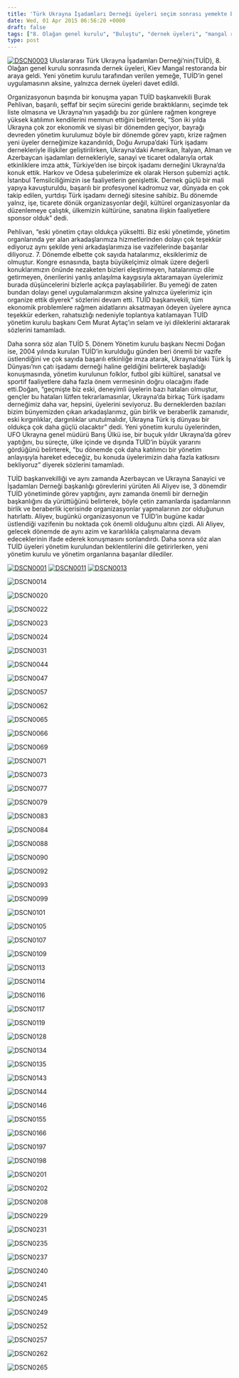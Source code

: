 ```yaml
---
title: 'Türk Ukrayna İşadamları Derneği üyeleri seçim sonrası yemekte buluştu'
date: Wed, 01 Apr 2015 06:56:20 +0000
draft: false
tags: ["8. Olağan genel kurulu", "Buluştu", "dernek üyeleri", "mangal restoran", "secim", "sonrası", "TUİD (Türk Ukrayna İşadamları Derneği)", "Türk Ukrayna İşadamları Derneği", "üyeleri", "yemekte"]
type: post
---
```


[![DSCN0003](https://burakpehlivan.org/wp-content/uploads/2015/04/DSCN0003.jpg)](https://burakpehlivan.org/wp-content/uploads/2015/04/DSCN0003.jpg)
Uluslararası Türk Ukrayna İşadamları Derneği’nin(TUİD), 8. Olağan genel kurulu sonrasında dernek üyeleri, Kiev Mangal restoranda bir araya geldi. Yeni yönetim kurulu tarafından verilen yemeğe, TUİD’in genel uygulamasının aksine, yalnızca dernek üyeleri davet edildi.

Organizasyonun başında bir konuşma yapan TUİD başkanvekili Burak Pehlivan, başarılı, şeffaf bir seçim sürecini geride bıraktıklarını, seçimde tek liste olmasına ve Ukrayna’nın yaşadığı bu zor günlere rağmen kongreye yüksek katılımın kendilerini memnun ettiğini belirterek, “Son iki yılda Ukrayna çok zor ekonomik ve siyasi bir dönemden geçiyor, bayrağı devreden yönetim kurulumuz böyle bir dönemde görev yaptı, krize rağmen yeni üyeler derneğimize kazandırıldı, Doğu Avrupa’daki Türk işadamı dernekleriyle ilişkiler geliştirilirken, Ukrayna’daki Amerikan, İtalyan, Alman ve Azerbaycan işadamları dernekleriyle, sanayi ve ticaret odalarıyla ortak etkinliklere imza attık, Türkiye’den ise birçok işadamı derneğini Ukrayna’da konuk ettik. Harkov ve Odesa şubelerimize ek olarak Herson şubemizi açtık. İstanbul Temsilciliğimizin ise faaliyetlerin genişlettik. Dernek güçlü bir mali yapıya kavuşturuldu, başarılı bir profesyonel kadromuz var, dünyada en çok takip edilen, yurtdışı Türk işadamı derneği sitesine sahibiz. Bu dönemde yalnız, işe, ticarete dönük organizasyonlar değil, kültürel organizasyonlar da düzenlemeye çalıştık, ülkemizin kültürüne, sanatına ilişkin faaliyetlere sponsor olduk” dedi.

Pehlivan, “eski yönetim çıtayı oldukça yükseltti. Biz eski yönetimde, yönetim organlarında yer alan arkadaşlarımıza hizmetlerinden dolayı çok teşekkür ediyoruz aynı şekilde yeni arkadaşlarımıza ise vazifelerinde başarılar diliyoruz. 7. Dönemde elbette çok sayıda hatalarımız, eksiklerimiz de olmuştur. Kongre esnasında, başta büyükelçimiz olmak üzere değerli konuklarımızın önünde nezaketen bizleri eleştirmeyen, hatalarımızı dile getirmeyen, önerilerini yanlış anlaşılma kaygısıyla aktaramayan üyelerimiz burada düşüncelerini bizlerle açıkça paylaşabilirler. Bu yemeği de zaten bundan dolayı genel uygulamalarımızın aksine yalnızca üyelerimiz için organize ettik diyerek” sözlerini devam etti. TUİD başkanvekili, tüm ekonomik problemlere rağmen aidatlarını aksatmayan ödeyen üyelere ayrıca teşekkür ederken, rahatsızlığı nedeniyle toplantıya katılamayan TUİD yönetim kurulu başkanı Cem Murat Aytaç’ın selam ve iyi dileklerini aktararak sözlerini tamamladı.

Daha sonra söz alan TUİD 5. Dönem Yönetim kurulu başkanı Necmi Doğan ise, 2004 yılında kurulan TUİD’in kurulduğu günden beri önemli bir vazife üstlendiğini ve çok sayıda başarılı etkinliğe imza atarak, Ukrayna’daki Türk İş Dünyası’nın çatı işadamı derneği haline geldiğini belirterek başladığı konuşmasında, yönetim kurulunun folklor, futbol gibi kültürel, sanatsal ve sportif faaliyetlere daha fazla önem vermesinin doğru olacağını ifade etti.Doğan, “geçmişte biz eski, deneyimli üyelerin bazı hataları olmuştur, gençler bu hataları lütfen tekrarlamasınlar, Ukrayna’da birkaç Türk işadamı derneğimiz daha var, hepsini, üyelerini seviyoruz. Bu derneklerden bazıları bizim bünyemizden çıkan arkadaşlarımız, gün birlik ve beraberlik zamanıdır, eski kırgınlıklar, dargınlıklar unutulmalıdır, Ukrayna Türk iş dünyası bir oldukça çok daha güçlü olacaktır” dedi.
Yeni yönetim kurulu üyelerinden, UFO Ukrayna genel müdürü Barış Ülkü ise, bir buçuk yıldır Ukrayna’da görev yaptığını, bu süreçte, ülke içinde ve dışında TUİD’in büyük yararını gördüğünü belirterek, "bu dönemde çok daha katılımcı bir yönetim anlayışıyla hareket edeceğiz, bu konuda üyelerimizin daha fazla katkısını bekliyoruz” diyerek sözlerini tamamladı.

TUİD başkanvekilliği ve aynı zamanda Azerbaycan ve Ukrayna Sanayici ve İşadamları Derneği başkanlığı görevlerini yürüten Ali Aliyev ise, 3 dönemdir TUİD yönetiminde görev yaptığını, aynı zamanda önemli bir derneğin başkanlığını da yürüttüğünü belirterek, böyle çetin zamanlarda işadamlarının birlik ve beraberlik içerisinde organizasyonlar yapmalarının zor olduğunun hatırlattı. Aliyev, bugünkü organizasyonun ve TUİD’in bugüne kadar üstlendiği vazifenin bu noktada çok önemli olduğunu altını çizdi. Ali Aliyev, gelecek dönemde de aynı azim ve kararlılıkla çalışmalarına devam edeceklerinin ifade ederek konuşmasını sonlandırdı.
Daha sonra söz alan TUİD üyeleri yönetim kurulundan beklentilerini dile getirirlerken, yeni yönetim kurulu ve yönetim organlarına başarılar dilediler.

[![DSCN0001](https://burakpehlivan.org/wp-content/uploads/2015/04/DSCN0001.jpg)](https://burakpehlivan.org/wp-content/uploads/2015/04/DSCN0001.jpg)
[![DSCN0011](https://burakpehlivan.org/wp-content/uploads/2015/04/DSCN0011.jpg)](https://burakpehlivan.org/wp-content/uploads/2015/04/DSCN0011.jpg)
[![DSCN0013](https://burakpehlivan.org/wp-content/uploads/2015/04/DSCN0013.jpg)](https://burakpehlivan.org/wp-content/uploads/2015/04/DSCN0013.jpg)

![DSCN0014](http://arsiv.tuid.org.ua/wp-content/uploads/2015/04/DSCN0014.jpg)

![DSCN0020](http://arsiv.tuid.org.ua/wp-content/uploads/2015/04/DSCN0020.jpg)

![DSCN0022](http://arsiv.tuid.org.ua/wp-content/uploads/2015/04/DSCN0022.jpg)

![DSCN0023](http://arsiv.tuid.org.ua/wp-content/uploads/2015/04/DSCN0023.jpg)

![DSCN0024](http://arsiv.tuid.org.ua/wp-content/uploads/2015/04/DSCN0024.jpg)

![DSCN0031](http://arsiv.tuid.org.ua/wp-content/uploads/2015/04/DSCN0031.jpg)

![DSCN0044](http://arsiv.tuid.org.ua/wp-content/uploads/2015/04/DSCN0044.jpg)

![DSCN0047](http://arsiv.tuid.org.ua/wp-content/uploads/2015/04/DSCN0047.jpg)

![DSCN0057](http://arsiv.tuid.org.ua/wp-content/uploads/2015/04/DSCN0057.jpg)

![DSCN0062](http://arsiv.tuid.org.ua/wp-content/uploads/2015/04/DSCN0062.jpg)

![DSCN0065](http://arsiv.tuid.org.ua/wp-content/uploads/2015/04/DSCN0065.jpg)

![DSCN0066](http://arsiv.tuid.org.ua/wp-content/uploads/2015/04/DSCN0066.jpg)

![DSCN0069](http://arsiv.tuid.org.ua/wp-content/uploads/2015/04/DSCN0069.jpg)

![DSCN0071](http://arsiv.tuid.org.ua/wp-content/uploads/2015/04/DSCN0071.jpg)

![DSCN0073](http://arsiv.tuid.org.ua/wp-content/uploads/2015/04/DSCN0073.jpg)

![DSCN0077](http://arsiv.tuid.org.ua/wp-content/uploads/2015/04/DSCN0077.jpg)

![DSCN0079](http://arsiv.tuid.org.ua/wp-content/uploads/2015/04/DSCN0079.jpg)

![DSCN0083](http://arsiv.tuid.org.ua/wp-content/uploads/2015/04/DSCN0083.jpg)

![DSCN0084](http://arsiv.tuid.org.ua/wp-content/uploads/2015/04/DSCN0084.jpg)

![DSCN0088](http://arsiv.tuid.org.ua/wp-content/uploads/2015/04/DSCN0088.jpg)

![DSCN0090](http://arsiv.tuid.org.ua/wp-content/uploads/2015/04/DSCN0090.jpg)

![DSCN0092](http://arsiv.tuid.org.ua/wp-content/uploads/2015/04/DSCN0092.jpg)

![DSCN0093](http://arsiv.tuid.org.ua/wp-content/uploads/2015/04/DSCN0093.jpg)

![DSCN0099](http://arsiv.tuid.org.ua/wp-content/uploads/2015/04/DSCN0099.jpg)

![DSCN0101](http://arsiv.tuid.org.ua/wp-content/uploads/2015/04/DSCN0101.jpg)

![DSCN0105](http://arsiv.tuid.org.ua/wp-content/uploads/2015/04/DSCN0105.jpg)

![DSCN0107](http://arsiv.tuid.org.ua/wp-content/uploads/2015/04/DSCN0107.jpg)

![DSCN0109](http://arsiv.tuid.org.ua/wp-content/uploads/2015/04/DSCN0109.jpg)

![DSCN0113](http://arsiv.tuid.org.ua/wp-content/uploads/2015/04/DSCN0113.jpg)

![DSCN0114](http://arsiv.tuid.org.ua/wp-content/uploads/2015/04/DSCN0114.jpg)

![DSCN0116](http://arsiv.tuid.org.ua/wp-content/uploads/2015/04/DSCN0116.jpg)

![DSCN0117](http://arsiv.tuid.org.ua/wp-content/uploads/2015/04/DSCN0117.jpg)

![DSCN0119](http://arsiv.tuid.org.ua/wp-content/uploads/2015/04/DSCN0119.jpg)

![DSCN0128](http://arsiv.tuid.org.ua/wp-content/uploads/2015/04/DSCN0128.jpg)

![DSCN0134](http://arsiv.tuid.org.ua/wp-content/uploads/2015/04/DSCN0134.jpg)

![DSCN0135](http://arsiv.tuid.org.ua/wp-content/uploads/2015/04/DSCN0135.jpg)

![DSCN0143](http://arsiv.tuid.org.ua/wp-content/uploads/2015/04/DSCN0143.jpg)

![DSCN0144](http://arsiv.tuid.org.ua/wp-content/uploads/2015/04/DSCN0144.jpg)

![DSCN0146](http://arsiv.tuid.org.ua/wp-content/uploads/2015/04/DSCN0146.jpg)

![DSCN0155](http://arsiv.tuid.org.ua/wp-content/uploads/2015/04/DSCN0155.jpg)

![DSCN0166](http://arsiv.tuid.org.ua/wp-content/uploads/2015/04/DSCN0166.jpg)

![DSCN0197](http://arsiv.tuid.org.ua/wp-content/uploads/2015/04/DSCN0197.jpg)

![DSCN0198](http://arsiv.tuid.org.ua/wp-content/uploads/2015/04/DSCN0198.jpg)

![DSCN0201](http://arsiv.tuid.org.ua/wp-content/uploads/2015/04/DSCN0201.jpg)

![DSCN0202](http://arsiv.tuid.org.ua/wp-content/uploads/2015/04/DSCN0202.jpg)

![DSCN0208](http://arsiv.tuid.org.ua/wp-content/uploads/2015/04/DSCN0208.jpg)

![DSCN0229](http://arsiv.tuid.org.ua/wp-content/uploads/2015/04/DSCN0229.jpg)

![DSCN0231](http://arsiv.tuid.org.ua/wp-content/uploads/2015/04/DSCN0231.jpg)

![DSCN0235](http://arsiv.tuid.org.ua/wp-content/uploads/2015/04/DSCN0235.jpg)

![DSCN0237](http://arsiv.tuid.org.ua/wp-content/uploads/2015/04/DSCN0237.jpg)

![DSCN0240](http://arsiv.tuid.org.ua/wp-content/uploads/2015/04/DSCN0240.jpg)

![DSCN0241](http://arsiv.tuid.org.ua/wp-content/uploads/2015/04/DSCN0241.jpg)

![DSCN0245](http://arsiv.tuid.org.ua/wp-content/uploads/2015/04/DSCN0245.jpg)

![DSCN0249](http://arsiv.tuid.org.ua/wp-content/uploads/2015/04/DSCN0249.jpg)

![DSCN0252](http://arsiv.tuid.org.ua/wp-content/uploads/2015/04/DSCN0252.jpg)

![DSCN0257](http://arsiv.tuid.org.ua/wp-content/uploads/2015/04/DSCN0257.jpg)

![DSCN0262](http://arsiv.tuid.org.ua/wp-content/uploads/2015/04/DSCN0262.jpg)

![DSCN0265](http://arsiv.tuid.org.ua/wp-content/uploads/2015/04/DSCN0265.jpg)